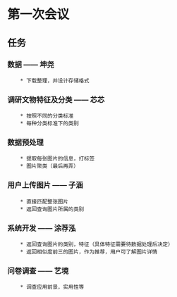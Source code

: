 # 第一次会议
## 任务

### 数据 —— 坤尧
		* 下载整理，并设计存储格式

### 调研文物特征及分类 —— 芯芯
		* 按照不同的分类标准
		* 每种分类标准下的类别

### 数据预处理
		* 提取每张图片的信息，打标签
		* 图片聚类（最后再弄）

### 用户上传图片 —— 子涵
		* 直接匹配整张图片
		* 返回查询图片所属的类别

### 系统开发 —— 涂荐泓
		* 返回查询图片的类别，特征（具体特征需要待数据处理后决定）
		* 返回相似度前三的图片，作为推荐，用户可了解图片详情

### 问卷调查 —— 艺境
		* 调查应用前景，实用性等
